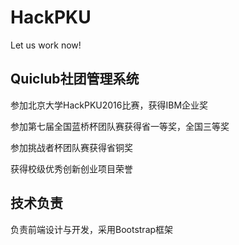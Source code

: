 # HackPKU
Let us work now!

## Quiclub社团管理系统
参加北京大学HackPKU2016比赛，获得IBM企业奖 

参加第七届全国蓝桥杯团队赛获得省一等奖，全国三等奖

参加挑战者杯团队赛获得省铜奖

获得校级优秀创新创业项目荣誉

## 技术负责

负责前端设计与开发，采用Bootstrap框架 
